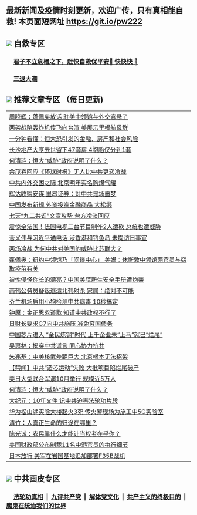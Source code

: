 ## 最新新闻及疫情时刻更新，欢迎广传，只有真相能自救! 本页面短网址 https://git.io/pw222



## <img src="https://img.icons8.com/cute-clipart/2x/circled-right.png">  自救专区

 ### &nbsp;&nbsp;&nbsp;&nbsp; [君子不立危樯之下，赶快自救保平安🍎 快快快 📩](https://github.com/pwgy/td/blob/master/README.md)
 
 ### &nbsp;&nbsp;&nbsp;&nbsp; [三退大潮](https://is.gd/fCPoKo) 
 
## <img src="https://img.icons8.com/cute-clipart/2x/circled-right.png"> 推荐文章专区 （每日更新)

<Table>
<tr><td colspan="2" align="left"><a href="https://aaaaaaaa.xhuyd.press/?name=c1227646&key=encdeuyadochlaxz&from=pw2">周晓辉：蓬佩奥放话 驻美中领馆与外交官悬了</a></td></tr>
<tr><td colspan="2" align="left"><a href="https://aaaaaaaa.xhuyd.press/?name=c1227670&key=encdeuyadochlaxz&from=pw2">两架战略轰炸机传飞向台湾 美展示里根航母群</a></td></tr>
<tr><td colspan="2" align="left"><a href="https://aaaaaaaa.xhuyd.press/?name=c1227632&key=encdeuyadochlaxz&from=pw2">一分钟看懂：恒大恐引发的金融、房产和社会风险</a></td></tr>
<tr><td colspan="2" align="left"><a href="https://aaaaaaaa.xhuyd.press/?name=c1227682&key=encdeuyadochlaxz&from=pw2">长沙地产大亨去世留下47套房 4胞胎仅分到1套</a></td></tr>
<tr><td colspan="2" align="left"><a href="https://aaaaaaaa.xhuyd.press/?name=c1227603&key=encdeuyadochlaxz&from=pw2">何清涟：恒大“威胁”政府说明了什么？</a></td></tr>
<tr><td colspan="2" align="left"><a href="https://aaaaaaaa.xhuyd.press/?name=c1227674&key=encdeuyadochlaxz&from=pw2">余茂春回应《环球时报》无人比中共更恋冷战</a></td></tr>
<tr><td colspan="2" align="left"><a href="https://aaaaaaaa.xhuyd.press/?name=c1227683&key=encdeuyadochlaxz&from=pw2">中共内外交困之际 北京明年实名购煤气罐</a></td></tr>
<tr><td colspan="2" align="left"><a href="https://aaaaaaaa.xhuyd.press/?name=c1227667&key=encdeuyadochlaxz&from=pw2">辉达收购安谋 里昂证券：对中共是场噩梦</a></td></tr>
<tr><td colspan="2" align="left"><a href="https://aaaaaaaa.xhuyd.press/?name=c1227684&key=encdeuyadochlaxz&from=pw2">中国发布新规 外资投资金融商品 大松绑</a></td></tr>
<tr><td colspan="2" align="left"><a href="https://aaaaaaaa.xhuyd.press/?name=c1227664&key=encdeuyadochlaxz&from=pw2">七天“九二共识”文宣攻势 台方冷淡回应</a></td></tr>
<tr><td colspan="2" align="left"><a href="https://aaaaaaaa.xhuyd.press/?name=c1227634&key=encdeuyadochlaxz&from=pw2">震惊全法国！法国电视二台节目制作2人遭砍 总统也遭威胁</a></td></tr>
<tr><td colspan="2" align="left"><a href="https://aaaaaaaa.xhuyd.press/?name=c1227624&key=encdeuyadochlaxz&from=pw2">菅义伟与习近平通电话 涉香港和钓鱼岛 未提访日事宜</a></td></tr>
<tr><td colspan="2" align="left"><a href="https://aaaaaaaa.xhuyd.press/?name=c1227599&key=encdeuyadochlaxz&from=pw2">两场冷战 为何中共对美国的威胁比苏联大？</a></td></tr>
<tr><td colspan="2" align="left"><a href="https://aaaaaaaa.xhuyd.press/?name=c1227665&key=encdeuyadochlaxz&from=pw2">蓬佩奥：纽约中领馆乃「间谍中心」 美媒：休斯敦中领馆两官员与窃取疫苗有关</a></td></tr>
<tr><td colspan="2" align="left"><a href="https://aaaaaaaa.xhuyd.press/?name=c1227638&key=encdeuyadochlaxz&from=pw2">被性侵怪你长的漂亮？中国美院新生安全手册遭炮轰</a></td></tr>
<tr><td colspan="2" align="left"><a href="https://aaaaaaaa.xhuyd.press/?name=c1227668&key=encdeuyadochlaxz&from=pw2">南韩公务员疑叛逃遭北韩射杀 家属：绝对不可能</a></td></tr>
<tr><td colspan="2" align="left"><a href="https://aaaaaaaa.xhuyd.press/?name=c1227637&key=encdeuyadochlaxz&from=pw2">芬兰机场启用小狗检测中共病毒 10秒搞定</a></td></tr>
<tr><td colspan="2" align="left"><a href="https://aaaaaaaa.xhuyd.press/?name=c1227648&key=encdeuyadochlaxz&from=pw2">钟原：金正恩忽道歉 知道中共政权不行了</a></td></tr>
<tr><td colspan="2" align="left"><a href="https://aaaaaaaa.xhuyd.press/?name=c1227598&key=encdeuyadochlaxz&from=pw2">日财长要求G7向中共施压 减免穷国债务</a></td></tr>
<tr><td colspan="2" align="left"><a href="https://aaaaaaaa.xhuyd.press/?name=c1227608&key=encdeuyadochlaxz&from=pw2">中国芯片进入 “全民炼钢”时代 上千企业未“上马”就已“烂尾”</a></td></tr>
<tr><td colspan="2" align="left"><a href="https://aaaaaaaa.xhuyd.press/?name=c1227616&key=encdeuyadochlaxz&from=pw2">吴惠林：揭穿中共谎言 同心协力抗共</a></td></tr>
<tr><td colspan="2" align="left"><a href="https://aaaaaaaa.xhuyd.press/?name=c1227606&key=encdeuyadochlaxz&from=pw2">朱兆基：中美核武差距巨大 北京根本无法招架</a></td></tr>
<tr><td colspan="2" align="left"><a href="https://aaaaaaaa.xhuyd.press/?name=c1227675&key=encdeuyadochlaxz&from=pw2">【禁闻】中共“造芯运动”失败 大批项目陷烂尾破产</a></td></tr>
<tr><td colspan="2" align="left"><a href="https://aaaaaaaa.xhuyd.press/?name=c1227680&key=encdeuyadochlaxz&from=pw2">美日大型联合军演10月举行 规模近5万人</a></td></tr>
<tr><td colspan="2" align="left"><a href="https://aaaaaaaa.xhuyd.press/?name=c1227671&key=encdeuyadochlaxz&from=pw2">何清涟：恒大“威胁”政府说明了什么？</a></td></tr>
<tr><td colspan="2" align="left"><a href="https://aaaaaaaa.xhuyd.press/?name=c1227669&key=encdeuyadochlaxz&from=pw2">大纪元：10年文件 记中共迫害法轮功片段</a></td></tr>
<tr><td colspan="2" align="left"><a href="https://aaaaaaaa.xhuyd.press/?name=c1227623&key=encdeuyadochlaxz&from=pw2">华为松山湖实验大楼起火3死 传火警现场为施工中5G实验室</a></td></tr>
<tr><td colspan="2" align="left"><a href="https://aaaaaaaa.xhuyd.press/?name=c1227601&key=encdeuyadochlaxz&from=pw2">清竹：人真正生命的归途在哪里？</a></td></tr>
<tr><td colspan="2" align="left"><a href="https://aaaaaaaa.xhuyd.press/?name=c1227605&key=encdeuyadochlaxz&from=pw2">陈光诚：农民靠什么才能让当权者在乎你？</a></td></tr>
<tr><td colspan="2" align="left"><a href="https://aaaaaaaa.xhuyd.press/?name=c1227658&key=encdeuyadochlaxz&from=pw2">美国财政部公布制裁11名中港官员的执行细节</a></td></tr>
<tr><td colspan="2" align="left"><a href="https://aaaaaaaa.xhuyd.press/?name=c1227681&key=encdeuyadochlaxz&from=pw2">日本放行 美军在岩国基地追加部署F35B战机</a></td></tr>

 </Table>

## <img src="https://img.icons8.com/cute-clipart/2x/circled-right.png"> 中共画皮专区


 ### &nbsp;&nbsp;&nbsp;&nbsp; [法轮功真相](https://github.com/begood0513/basic/blob/master/README.md) &nbsp;|&nbsp; [九评共产党](https://github.com/begood0513/9ping.md/blob/master/README.md) &nbsp;|&nbsp; [解体党文化](https://github.com/begood0513/jtdwh.md/blob/master/README.md)   &nbsp;|&nbsp; [共产主义的终极目的](https://github.com/begood0513/gczydzjmd.md/blob/master/README.md) &nbsp;|&nbsp; [魔鬼在统治我们的世界](https://github.com/begood0513/gczydzjmd.md/blob/master/README.md) 

